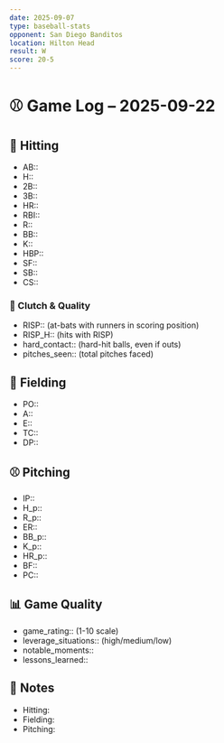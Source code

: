 ```yaml
---
date: 2025-09-07
type: baseball-stats
opponent: San Diego Banditos
location: Hilton Head
result: W
score: 20-5
---
```


# ⚾️ Game Log – 2025-09-22

## 🥎 Hitting
- AB::
- H::
- 2B::
- 3B::
- HR::
- RBI::
- R::
- BB::
- K::
- HBP::
- SF::
- SB::
- CS::

### 🎯 Clutch & Quality
- RISP:: (at-bats with runners in scoring position)
- RISP_H:: (hits with RISP)
- hard_contact:: (hard-hit balls, even if outs)
- pitches_seen:: (total pitches faced) 

## 🧤 Fielding
- PO:: 
- A:: 
- E:: 
- TC:: 
- DP:: 

## ⚾️ Pitching
- IP::
- H_p::
- R_p::
- ER::
- BB_p::
- K_p::
- HR_p::
- BF::
- PC:: 

## 📊 Game Quality
- game_rating:: (1-10 scale)
- leverage_situations:: (high/medium/low)
- notable_moments::
- lessons_learned::

## 📝 Notes
- Hitting:
- Fielding:
- Pitching:
